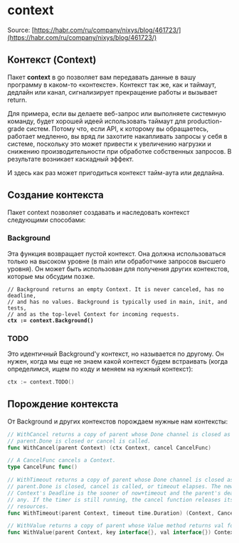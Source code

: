 # context

Source: [https://habr.com/ru/company/nixys/blog/461723/](https://habr.com/ru/company/nixys/blog/461723/)

## Контекст (Context)

Пакет **context** в go позволяет вам передавать данные в вашу программу в каком-то «контексте». Контекст так же, как и таймаут, дедлайн или канал, сигнализирует прекращение работы и вызывает return.

Для примера, если вы делаете веб-запрос или выполняете системную команду, будет хорошей идеей использовать таймаут для production-grade систем. Потому что, если API, к которому вы обращаетесь, работает медленно, вы вряд ли захотите накапливать запросы у себя в системе, поскольку это может привести к увеличению нагрузки и снижению производительности при обработке собственных запросов. В результате возникает каскадный эффект.

И здесь как раз может пригодиться контекст тайм-аута или дедлайна.

## Создание контекста

Пакет context позволяет создавать и наследовать контекст следующими способами:

### Background

Эта функция возвращает пустой контекст. Она должна использоваться только на высоком уровне (в main или обработчике запросов высшего уровня). Он может быть использован для получения других контекстов, которые мы обсудим позже.

<pre class="language-go"><code class="lang-go">// Background returns an empty Context. It is never canceled, has no deadline,
// and has no values. Background is typically used in main, init, and tests,
// and as the top-level Context for incoming requests.
<strong>ctx := context.Background()
</strong></code></pre>

### TODO

Это идентичный Background'у контекст, но называется по другому. Он нужен, когда мы еще не знаем какой контекст будем встраивать (когда определимся, ищем по коду и меняем на нужный контекст):

```go
ctx := context.TODO()
```

## Порождение контекста

От Background и других контекстов порождаем нужные нам контексты:

```go
// WithCancel returns a copy of parent whose Done channel is closed as soon as
// parent.Done is closed or cancel is called.
func WithCancel(parent Context) (ctx Context, cancel CancelFunc)

// A CancelFunc cancels a Context.
type CancelFunc func()

// WithTimeout returns a copy of parent whose Done channel is closed as soon as
// parent.Done is closed, cancel is called, or timeout elapses. The new
// Context's Deadline is the sooner of now+timeout and the parent's deadline, if
// any. If the timer is still running, the cancel function releases its
// resources.
func WithTimeout(parent Context, timeout time.Duration) (Context, CancelFunc)

// WithValue returns a copy of parent whose Value method returns val for key.
func WithValue(parent Context, key interface{}, val interface{}) Context
```

###
